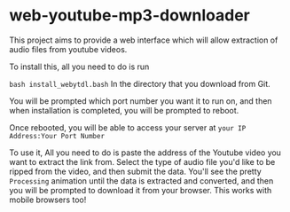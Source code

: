 # web-youtube-mp3-downloader

This project aims to provide a web interface which will allow extraction of audio files from youtube videos.

To install this, all you need to do is run

`bash install_webytdl.bash` In the directory that you download from Git.

You will be prompted which port number you want it to run on, and then when installation is completed, you will be prompted to reboot.

Once rebooted, you will be able to access your server at `your IP Address:Your Port Number`

To use it, All you need to do is paste the address of the Youtube video you want to extract the link from. Select the type of audio file you'd like to be ripped from the video, and then submit the data. You'll see the pretty `Processing` animation until the data is extracted and converted, and then you will be prompted to download it from your browser. This works with mobile browsers too!
